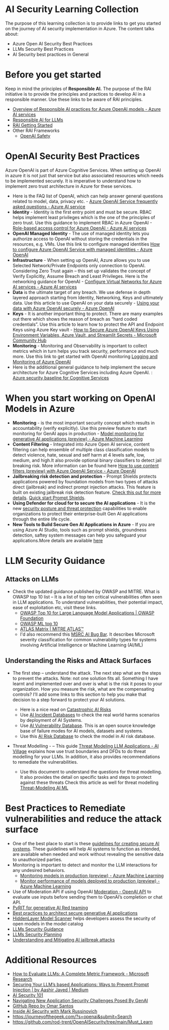 # AI Security Learning Collection
The purpose of this learning collection is to provide links to get you started on the journey of AI security implementation in Azure. The content talks about:
- Azure Open AI Security Best Practices
- LLMs Security Best Practices
- AI Security best practices in General

# Before you get started
Keep in mind the principles of **Responsible AI.** The purpose of the RAI initiative is to provide the principles and practices to develop AI in a responsible manner. Use these links to be aware of RAI principles. 

- [Overview of Responsible AI practices for Azure OpenAI models - Azure AI services](https://learn.microsoft.com/en-us/legal/cognitive-services/openai/overview)
- [Responsible AI for LLMs ](https://techcommunity.microsoft.com/t5/ai-machine-learning-blog/deploy-large-language-models-responsibly-with-azure-ai/ba-p/3876792)
- [RAI Getting Started](https://github.com/sqlshep/RAI-Hack/blob/main/README.md)
- Other RAI Frameworks
     - [OpenAI Safety](https://openai.com/safety)
 
# OpenAI Security Best Practices
Azure OpenAI is part of Azure Cognitive Services. When setting up OpenAI in azure it is not just that service but also associated resources which needs to be implemented securely. It is imperative to understand how to implement zero trust architecture in Azure for these services.

- Here is the FAQ list of OpenAI, which can help answer general questions related to model, data, privacy etc. - [Azure OpenAI Service frequently asked questions - Azure AI service](https://learn.microsoft.com/en-us/azure/ai-services/openai/faq#using-your-data)
- **Identity**  - Identity is the first entry point and must be secure. RBAC helps implement least privileges which is the one of the principles of zero trust. Use this guidance to implement RBAC in Azure OpenAI - [Role-based access control for Azure OpenAI - Azure AI services](https://learn.microsoft.com/en-us/azure/ai-services/openai/how-to/role-based-access-control)
- **OpenAI Managed Identity** -  The use of managed identity lets you authorize access to OpenAI without storing the credentials in the resources, e.g. VMs. Use this link to configure managed identities [How to configure Azure OpenAI Service with managed identities - Azure OpenAI](https://learn.microsoft.com/en-us/azure/ai-services/openai/how-to/managed-identity)
- **Infrastructure** - When setting up OpenAI, Azure allows you to use Selected Network/Private Endpoints only connection to OpenAI. Considering Zero Trust again – this set up validates the concept of Verify Explicitly, Assume Breach and Least Privileges. Here is the networking guidance for OpenAI - [Configure Virtual Networks for Azure AI services - Azure AI services](https://learn.microsoft.com/en-us/azure/ai-services/cognitive-services-virtual-networks?context=%2Fazure%2Fai-services%2Fopenai%2Fcontext%2Fcontext&tabs=portal)
- **Data** is the ultimate target of any breach. We use defense in depth layered approach starting from Identity, Networking, Keys and ultimately data. Use this article to use OpenAI on your data securely - [Using your data with Azure OpenAI securely - Azure OpenAI](https://learn.microsoft.com/en-us/azure/ai-services/openai/how-to/use-your-data-securely)
- **Keys** - It is another important thing to protect. There are many examples out there which shows the reason of breach as “hard coded credentials”. Use this article to learn how to protect the API and Endpoint Keys using Azure Key vault - [How to Secure Azure OpenAI Keys Using Environment Variables, Azure Vault, and Streamlit Secrets - Microsoft Community Hub](https://techcommunity.microsoft.com/t5/healthcare-and-life-sciences/how-to-secure-azure-openai-keys-using-environment-variables/ba-p/3821162#:~:text=To%20ensure%20the%20security%20and%20confidentiality%20of%20your,audit%20key%20usage%20to%20detect%20any%20unauthorized%20access.)
- **Monitoring** -  Monitoring and Observability is important to collect metrics which in turn helps you track security, performance and much more. Use this link to get started with OpenAI monitoring [Logging and Monitoring of Azure OpenAI](https://learn.microsoft.com/en-us/azure/architecture/ai-ml/openai/architecture/log-monitor-azure-openai)
- Here is the additional general guidance to help implement the secure architecture for Azure Cognitive Services including Azure OpenAI. : [Azure security baseline for Cognitive Services](https://learn.microsoft.com/en-us/security/benchmark/azure/baselines/cognitive-services-security-baseline#security-profile)

# When you start working on OpenAI Models in Azure
- **Monitoring** - is the most important security concept which results in accountability (verify explicitly).  Use this preview feature to start monitoring for GenAI apps in production - [Model monitoring for generative AI applications (preview) - Azure Machine Learning](https://learn.microsoft.com/en-us/azure/machine-learning/prompt-flow/how-to-monitor-generative-ai-applications?view=azureml-api-2)
- **Content Filtering** - Integrated into Azure Open AI service, content filtering can help ensemble of multiple class classification models to detect violence, hate, sexual and self harm at 4 levels safe, low, medium, and high.It also provide optional binary classifiers to detect jail breaking risk. More information can be found here [How to use content filters (preview) with Azure OpenAI Service - Azure OpenAI](https://learn.microsoft.com/en-us/azure/ai-services/openai/how-to/content-filters)
- **Jailbreaking risk detection and protection** - Prompt Shields protects applications powered by foundation models from two types of attacks direct (jailbreak) and indirect prompt injection attacks. This feature is built on existing jailbreak risk detection feature. [Check this out for more details](https://techcommunity.microsoft.com/t5/ai-azure-ai-services-blog/azure-ai-announces-prompt-shields-for-jailbreak-and-indirect/ba-p/4099140). [Quick start Prompt Shields](https://learn.microsoft.com/en-us/azure/ai-services/content-safety/quickstart-jailbreak#analyze-attacks).
- **Using Defender for cloud for to secure the AI applications** - It is the new [security posture and threat protection](https://techcommunity.microsoft.com/t5/microsoft-defender-for-cloud/secure-your-ai-applications-from-code-to-runtime-with-microsoft/ba-p/4127665) capabilities to enable organizations to protect their enterprise-built Gen AI applications through the entire life cycle.
- **New Tools to Build Secure Gen AI Applications in Azure** - If you are using Azure AI Studio, tools such as prompt shields, groundness detection, saftey system messages can help you safeguard your applications.More details are available [here](https://azure.microsoft.com/en-us/blog/announcing-new-tools-in-azure-ai-to-help-you-build-more-secure-and-trustworthy-generative-ai-applications/) 

# LLM Security Guidance
## Attacks on LLMs
- Check the updated guidance published by OWASP and MITRE. What is OWASP top 10 list – It is a list of top ten critical vulnerabilities often seen in LLM applications. To understand vulnerabilities, their potential impact, ease of exploitation etc, visit these links.
    - [OWASP Top 10 for Large Language Model Applications | OWASP Foundation](https://owasp.org/www-project-top-10-for-large-language-model-applications/)
    - [OWASP ML top 10](https://owasp.org/www-project-machine-learning-security-top-10/)
    - [ATLAS Matrix | MITRE ATLAS™](https://atlas.mitre.org/matrices/ATLAS/)
    - I'd also recommend this [MSRC AI Bug Bar](https://www.microsoft.com/en-US/msrc/aibugbar?msockid=2374e47992096e7a2adef0c193de6fb5). It describes Microsoft severity classification for common vulnerability types for systems involving Artificial Intelligence or Machine Learning (AI/ML)

## Understanding the Risks and Attack Surfaces
- The first step – understand the attack. The next step what are the steps to prevent the attacks. Note: not one solution fits all. Something I have learnt and implemented over and over is what is the risk it poses to your organization. How you measure the risk, what are the compensating controls? I’ll add some links to this section to help you make that decision to a step forward to protect your AI solutions.
 
    - Here is a nice read on [Catastrophic AI Risks](https://www.safe.ai/ai-risk)
    - Use [AI Incident Databases](https://incidentdatabase.ai/) to check the real world harms scenarios by deployment of AI Systems.
    - Use [AI Vulnerability Database](https://avidml.org/#:~:text=AI%20Vulnerability%20Database%20%28AVID%29%20is%20an%20open-source%20knowledge,for%20Artificial%20Intelligence%20%28AI%29%20models%2C%20datasets%2C%20and%20systems.). This is an open source knowledge base of failure modes for AI models, datasets and systems.
    - Use this [AI Risk Database](https://airisk.io/) to check the model in AI risk database.
- Threat Modelling - – This guide [Threat Modeling LLM Applications - AI Village](https://aivillage.org/large%20language%20models/threat-modeling-llm/) explains how use trust boundaries and DFDs to do threat modelling for your LLMs. In addition, it also provides recommendations to remediate the vulnerabilities.
    - Use this document to understand the questions for threat modelling. It also provides the detail on specific tasks and steps to protect against these threats  Check this article as well for threat modelling [Threat-Modeling AI ML](https://learn.microsoft.com/en-us/security/engineering/threat-modeling-aiml)

# Best Practices to Remediate vulnerabilities and reduce the attack surface
- One of the best place to start is these [guidelines for creating secure AI systems](https://www.ncsc.gov.uk/files/Guidelines-for-secure-AI-system-development.pdf). These guidelines will help AI systems to function as intended, are available when needed and work without revealing the sensitive data to unauthorized parties.
- Monitoring is important to detect and monitor the LLM interactions for any undesired behaviors.
    - [Monitoring models in production (preview) - Azure Machine Learning](https://learn.microsoft.com/en-us/azure/machine-learning/concept-model-monitoring?view=azureml-api-2)
    - [Monitor performance of models deployed to production (preview) - Azure Machine Learning](https://learn.microsoft.com/en-us/azure/machine-learning/how-to-monitor-model-performance?view=azureml-api-2&tabs=azure-cli)
- Use of Moderation API if using OpenAI [Moderation - OpenAI API](https://platform.openai.com/docs/guides/moderation) to evaluate use inputs before sending them to OpenAI’s completion or chat API.
- [PyRIT for generative AI Red teaming](https://www.microsoft.com/en-us/security/blog/2024/02/22/announcing-microsofts-open-automation-framework-to-red-team-generative-ai-systems/)
- [Best practices to architect secure generative AI applications](https://techcommunity.microsoft.com/t5/security-compliance-and-identity/best-practices-to-architect-secure-generative-ai-applications/ba-p/4116661)
- [HiddenLayer Model Scanner](https://techcommunity.microsoft.com/t5/ai-ai-platform-blog/hiddenlayer-model-scanner-helps-developers-assess-the-security/ba-p/4140576) helps developers assess the security of open models in the model catalog
- [LLMs Security Guidance](https://learn.microsoft.com/en-us/ai/playbook/technology-guidance/generative-ai/mlops-in-openai/security/security-recommend)
- [LLMs Security Planning](https://learn.microsoft.com/en-us/ai/playbook/technology-guidance/generative-ai/mlops-in-openai/security/security-plan-llm-application)
- [Understanding and Mitigating AI jailbreak attacks](https://www.microsoft.com/en-us/security/blog/2024/06/04/ai-jailbreaks-what-they-are-and-how-they-can-be-mitigated/)

# Additional Resources

- [How to Evaluate LLMs: A Complete Metric Framework - Microsoft Research](https://www.microsoft.com/en-us/research/group/experimentation-platform-exp/articles/how-to-evaluate-llms-a-complete-metric-framework/)
- [Securing Your LLM’s based Applications: Ways to Prevent Prompt Injection | by Aashir Javed | Medium](https://medium.com/@aashirjaved/securing-your-llms-based-applications-ways-to-prevent-prompt-injection-c9968472e7a8#:~:text=Ways%20to%20prevent%20prompt%20injection%201%20Sanitize%20the,Prompt%20debiasing%20...%204%20GPT-3%20vs%20GPT-4%20)
- [AI Security 101](https://atlas.mitre.org/resources/ai-security-101#llm-security)
- [Navigating New Application Security Challenges Posed By GenAI](https://techcommunity.microsoft.com/t5/security-compliance-and-identity/navigating-new-application-security-challenges-posed-by-genai/ba-p/4128243)
- [GitHub Repo by Omar Santos](https://github.com/The-Art-of-Hacking/h4cker/tree/master/ai_research/AI%20Security%20Best%20Practices)
- [Inside AI Security with Mark Russinovich](https://build.microsoft.com/en-US/sessions/d29a16d5-f9ea-4f5b-9adf-fae0bd688ff3?source=sessions)
- https://journeyofthegeek.com/?s=openai&submit=Search
- https://github.com/rod-trent/OpenAISecurity/tree/main/Must_Learn


  
